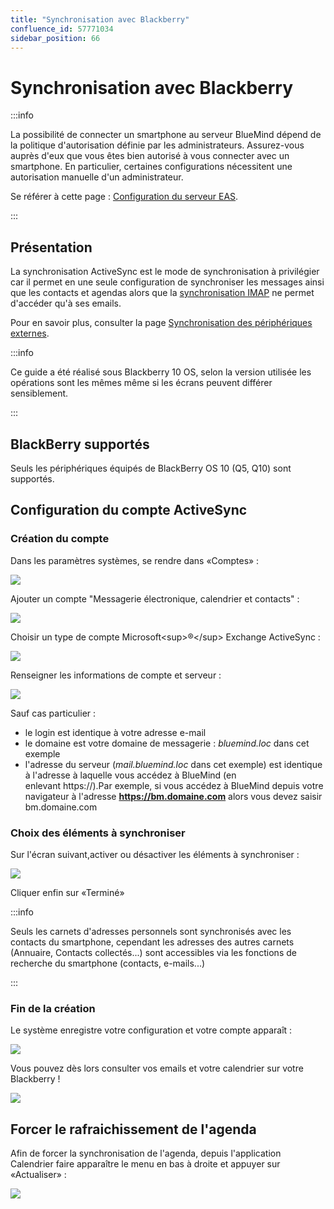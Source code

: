 ```yaml
---
title: "Synchronisation avec Blackberry"
confluence_id: 57771034
sidebar_position: 66
---
```

# Synchronisation avec Blackberry


:::info

La possibilité de connecter un smartphone au serveur BlueMind dépend de la politique d'autorisation définie par les administrateurs. Assurez-vous auprès d'eux que vous êtes bien autorisé à vous connecter avec un smartphone. En particulier, certaines configurations nécessitent une autorisation manuelle d'un administrateur.

Se référer à cette page : [Configuration du serveur EAS](/Guide_de_l_administrateur/BlueMind_et_mobilité/Configuration_du_serveur_EAS/).

:::

## Présentation

La synchronisation ActiveSync est le mode de synchronisation à privilégier car il permet en une seule configuration de synchroniser les messages ainsi que les contacts et agendas alors que la [synchronisation IMAP](/Guide_de_l_utilisateur/Configuration_des_périphériques_mobiles/Synchronisation_avec_Blackberry/Synchronisation_IMAP_du_Blackberry/) ne permet d'accéder qu'à ses emails.

Pour en savoir plus, consulter la page [Synchronisation des périphériques externes](/Guide_de_l_utilisateur/Configuration_des_périphériques_mobiles/).


:::info

Ce guide a été réalisé sous Blackberry 10 OS, selon la version utilisée les opérations sont les mêmes même si les écrans peuvent différer sensiblement.

:::

## BlackBerry supportés

Seuls les périphériques équipés de BlackBerry OS 10 (Q5, Q10) sont supportés.

## Configuration du compte ActiveSync

### Création du compte

Dans les paramètres systèmes, se rendre dans «Comptes» :

![](../../../../attachments/57771034/57771054.png)

Ajouter un compte "Messagerie électronique, calendrier et contacts" :

![](../../../../attachments/57771034/57771053.png)

Choisir un type de compte Microsoft&lt;sup>®&lt;/sup> Exchange ActiveSync :

![](../../../../attachments/57771034/57771052.png)

Renseigner les informations de compte et serveur :

![](../../../../attachments/57771034/57771044.png)

Sauf cas particulier :

- le login est identique à votre adresse e-mail
- le domaine est votre domaine de messagerie : *bluemind.loc* dans cet exemple
- l'adresse du serveur (*mail.bluemind.loc* dans cet exemple) est identique à l'adresse à laquelle vous accédez à BlueMind (en enlevant https://).Par exemple, si vous accédez à BlueMind depuis votre navigateur à l'adresse **https://bm.domaine.com** alors vous devez saisir bm.domaine.com


### Choix des éléments à synchroniser

Sur l'écran suivant,activer ou désactiver les éléments à synchroniser :

![](../../../../attachments/57771034/57771049.png)

Cliquer enfin sur «Terminé»


:::info

Seuls les carnets d'adresses personnels sont synchronisés avec les contacts du smartphone, cependant les adresses des autres carnets (Annuaire, Contacts collectés...) sont accessibles via les fonctions de recherche du smartphone (contacts, e-mails...)

:::

### Fin de la création

Le système enregistre votre configuration et votre compte apparaît :

![](../../../../attachments/57771034/57771045.png)

Vous pouvez dès lors consulter vos emails et votre calendrier sur votre Blackberry !

![](../../../../attachments/57771034/57771046.png)

## Forcer le rafraichissement de l'agenda

Afin de forcer la synchronisation de l'agenda, depuis l'application Calendrier faire apparaître le menu en bas à droite et appuyer sur «Actualiser» :

![](../../../../attachments/57771034/57771036.png)


 

 

 

 

